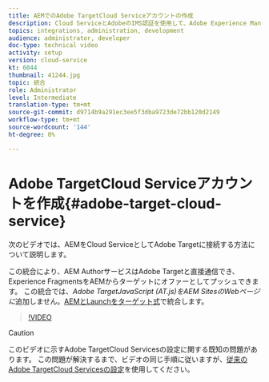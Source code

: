 ```yaml
---
title: AEMでのAdobe TargetCloud Serviceアカウントの作成
description: Cloud ServiceとAdobeのIMS認証を使用して、Adobe Experience ManagerをAdobe TargetとのCloud Serviceとして統合します。
topics: integrations, administration, development
audience: administrator, developer
doc-type: technical video
activity: setup
version: cloud-service
kt: 6044
thumbnail: 41244.jpg
topic: 統合
role: Administrator
level: Intermediate
translation-type: tm+mt
source-git-commit: d9714b9a291ec3ee5f3dba9723de72bb120d2149
workflow-type: tm+mt
source-wordcount: '144'
ht-degree: 0%

---
```



# Adobe TargetCloud Serviceアカウントを作成{#adobe-target-cloud-service}

次のビデオでは、AEMをCloud ServiceとしてAdobe Targetに接続する方法について説明します。

この統合により、AEM AuthorサービスはAdobe Targetと直接通信でき、Experience FragmentsをAEMからターゲットにオファーとしてプッシュできます。  この統合では、*Adobe TargetJavaScript (AT.js)をAEM SitesのWebページに*&#x200B;追加しません。[AEMとLaunchをターゲット式](../experience-platform-launch/connect-aem-launch-adobe-io.md)で統合します。

>[!VIDEO](https://video.tv.adobe.com/v/41244?quality=12&learn=on)

>[!CAUTION]
>
>このビデオに示すAdobe TargetCloud Servicesの設定に関する既知の問題があります。 この問題が解決するまで、ビデオの同じ手順に従いますが、[従来のAdobe TargetCloud Servicesの設定](https://docs.adobe.com/content/help/en/experience-manager-learn/aem-target-tutorial/aem-target-implementation/using-aem-cloud-services.html)を使用してください。

